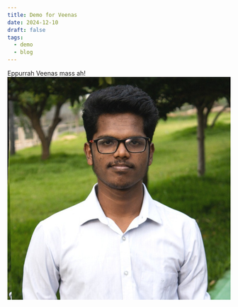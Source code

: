 ```yaml
---
title: Demo for Veenas
date: 2024-12-10
draft: false
tags:
  - demo
  - blog
---
```


Eppurrah Veenas mass ah!  
![Image Description](/images/Pasted%20image%2020241210120706.png)